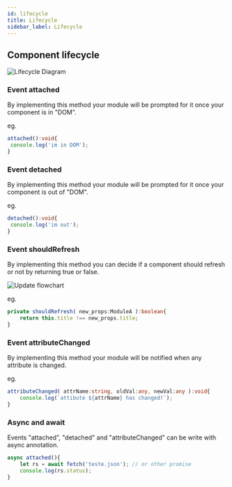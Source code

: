 ```yaml
---
id: lifecycle
title: Lifecycle
sidebar_label: Lifecycle
---
```


## Component lifecycle

![Lifecycle Diagram](../img/lifecycle.png)

### Event attached

By implementing this method your module will be prompted for it once your component is in "DOM".

eg.
``` typescript
attached():void{
 console.log('im in DOM');
}
```

### Event detached

By implementing this method  your module will be prompted for it once your component is out of "DOM".

eg.
``` typescript
detached():void{
 console.log('im out');
}
```

### Event shouldRefresh

By implementing  this method you can decide if a component should refresh or not by returning true or false.

![Update flowchart](../img/lifecycle-refresh.png)

eg.
``` typescript
private shouldRefresh( new_props:ModuleA ):boolean{
	return this.title !== new_props.title;
}
```

### Event attributeChanged

By implementing this method your module will be notified when any attribute is changed.

eg.
``` typescript
attributeChanged( attrName:string, oldVal:any, newVal:any ):void{
	console.log(`attibute ${attrName} has changed!`);
}
```

### Async and await

Events "attached", "detached" and "attributeChanged" can be write with async annotation.

``` typescript
async attached(){
	let rs = await fetch('teste.json'); // or other promise
	console.log(rs.status);
}
```